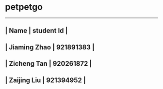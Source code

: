 # petpetgo



 ---------------------------------------
|    Name          | student Id        |
 --------------------------------------
|   Jiaming Zhao   |    921891383      |
 ---------------------------------------
|   Zicheng Tan    |    920261872      |
 ---------------------------------------
|   Zaijing Liu    |    921394952      |
----------------------------------------
